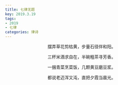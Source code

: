 ```yaml
---
title: 七律无题
key: 2019.3.19
tags: 
- 2019
- 七律
categories: 律诗
---
```


<p align="center">摆弄草花剪枯黄，步量石径伴和阳。
</p>
<p align="center">三杯米酒求自在，半碗粗茶寻芳香。
</p>
<p align="center">一捆青菜烹菜饭，几颗黄豆磨豆浆。
</p>
<p align="center">都说老迈浑又沌，直把夕霞当晨光。
</p>
